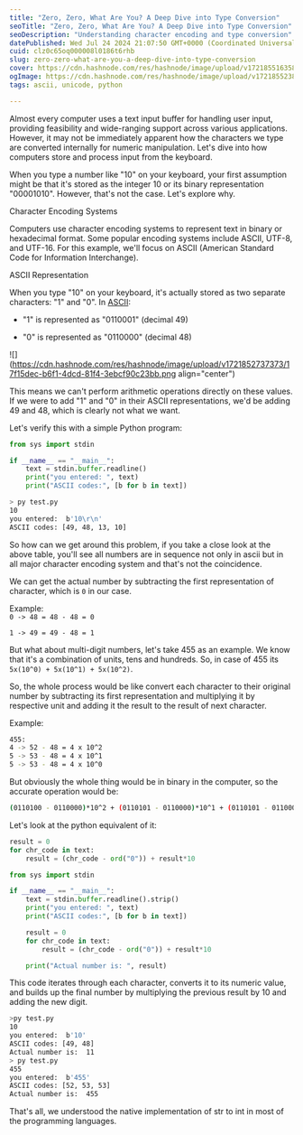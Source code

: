 ```yaml
---
title: "Zero, Zero, What Are You? A Deep Dive into Type Conversion"
seoTitle: "Zero, Zero, What Are You? A Deep Dive into Type Conversion"
seoDescription: "Understanding character encoding and type conversion"
datePublished: Wed Jul 24 2024 21:07:50 GMT+0000 (Coordinated Universal Time)
cuid: clz0c65oq000008l0186t6rhb
slug: zero-zero-what-are-you-a-deep-dive-into-type-conversion
cover: https://cdn.hashnode.com/res/hashnode/image/upload/v1721855163589/9d8eb72e-5ce8-445d-86a7-f27ed4c7c3f3.jpeg
ogImage: https://cdn.hashnode.com/res/hashnode/image/upload/v1721855238265/f073ffb1-ec5f-47ff-8e01-457fad75c8b7.jpeg
tags: ascii, unicode, python

---
```


Almost every computer uses a text input buffer for handling user input, providing feasibility and wide-ranging support across various applications. However, it may not be immediately apparent how the characters we type are converted internally for numeric manipulation. Let's dive into how computers store and process input from the keyboard.

When you type a number like "10" on your keyboard, your first assumption might be that it's stored as the integer 10 or its binary representation "00001010". However, that's not the case. Let's explore why.

Character Encoding Systems

Computers use character encoding systems to represent text in binary or hexadecimal format. Some popular encoding systems include ASCII, UTF-8, and UTF-16. For this example, we'll focus on ASCII (American Standard Code for Information Interchange).

ASCII Representation

When you type "10" on your keyboard, it's actually stored as two separate characters: "1" and "0". In [ASCII](https://en.wikipedia.org/wiki/ASCII):

* "1" is represented as "0110001" (decimal 49)
    
* "0" is represented as "0110000" (decimal 48)
    

![](https://cdn.hashnode.com/res/hashnode/image/upload/v1721852737373/17f15dec-b6f1-4dcd-81f4-3ebcf90c23bb.png align="center")

This means we can't perform arithmetic operations directly on these values. If we were to add "1" and "0" in their ASCII representations, we'd be adding 49 and 48, which is clearly not what we want.

Let's verify this with a simple Python program:

```python
from sys import stdin

if __name__ == "__main__":
    text = stdin.buffer.readline()
    print("you entered: ", text)
    print("ASCII codes:", [b for b in text])
```

```bash
> py test.py
10
you entered:  b'10\r\n'
ASCII codes: [49, 48, 13, 10]
```

So how can we get around this problem, if you take a close look at the above table, you'll see all numbers are in sequence not only in ascii but in all major character encoding system and that's not the coincidence.

We can get the actual number by subtracting the first representation of character, which is `0` in our case.

Example:  
`0 -> 48 = 48 - 48 = 0`

`1 -> 49 = 49 - 48 = 1`

But what about multi-digit numbers, let's take 455 as an example. We know that it's a combination of units, tens and hundreds. So, in case of 455 its `5x(10^0) + 5x(10^1) + 5x(10^2)`.

So, the whole process would be like convert each character to their original number by subtracting its first representation and multiplying it by respective unit and adding it the result to the result of next character.

Example:

```bash
455:
4 -> 52 - 48 = 4 x 10^2
5 -> 53 - 48 = 4 x 10^1
5 -> 53 - 48 = 4 x 10^0
```

But obviously the whole thing would be in binary in the computer, so the accurate operation would be:  

```bash
(0110100 - 0110000)*10^2 + (0110101 - 0110000)*10^1 + (0110101 - 0110000)*10^0	
```

Let's look at the python equivalent of it:  

```python
result = 0
for chr_code in text:
    result = (chr_code - ord("0")) + result*10
```

```python
from sys import stdin

if __name__ == "__main__":
    text = stdin.buffer.readline().strip()
    print("you entered: ", text)
    print("ASCII codes:", [b for b in text])

    result = 0
    for chr_code in text:
        result = (chr_code - ord("0")) + result*10

    print("Actual number is: ", result)
```

This code iterates through each character, converts it to its numeric value, and builds up the final number by multiplying the previous result by 10 and adding the new digit.

```bash
>py test.py
10
you entered:  b'10'
ASCII codes: [49, 48]
Actual number is:  11
> py test.py
455
you entered:  b'455'
ASCII codes: [52, 53, 53]
Actual number is:  455 
```

  
That's all, we understood the native implementation of str to int in most of the programming languages.
